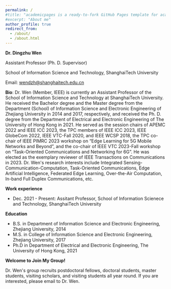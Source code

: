 ```yaml
---
permalink: /
#title: "academicpages is a ready-to-fork GitHub Pages template for academic personal websites"
#excerpt: "About me"
author_profile: true
redirect_from: 
  - /about/
  - /about.html
---
```






__Dr. Dingzhu Wen__

Assistant Professor (Ph. D. Supervisor)

School of Information Science and Technology, ShanghaiTech University

Email: wendzh@shanghaitech.edu.cn

__Bio__: Dr. Wen (Member, IEEE) is currently an Assistant Professor of the School of Information Science and Technology at ShanghaiTech University. He received the Bachelor degree and the Master degree from the Department (School) of Information Science and Electronic Engineering of Zhejiang University in 2014 and 2017, respectively, and received the Ph. D. degree from the Department of Electrical and Electronic Engineering of The University of Hong Kong in 2021. He served as the session chairs of APEMC 2022 and IEEE ICC 2023, the TPC members of IEEE ICC 2023, IEEE GlobeCom 2022, IEEE VTC-Fall 2020, and IEEE WCSP 2018, the TPC co-chair of IEEE PIMRC 2023 workshop on “Edge Learning for 5G Mobile Networks and Beyond”, and the co-chair of IEEE VTC 2023-Fall workshop on “Task-Oriented Communications and Networking for 6G”. He was elected as the exemplary reviewer of IEEE Transactions on Communications in 2023.
Dr. Wen's research interests include Integrated Sensing-Communication-Computation, Task-Oriented Communications, Edge Artificial Intelligence, Federated Edge Learning, Over-the-Air Computation, In-band Full Duplex Communications, etc.

__Work experience__
* Dec. 2021 - Present: Assitant Professor, School of Information Scienece and Technology, ShanghaiTech University

__Education__
* B.S. in Department of Information Science and Electronic Engineering, Zhejiang University, 2014
* M.S. in College of Information Science and Electronic Engineering, Zhejiang University, 2017
* Ph.D in Department of Electrical and Electronic Engineering, The University of Hong Kong, 2021

__Welcome to Join My Group!__

Dr. Wen's  group recruits postdoctoral fellows, doctoral students, master students, visiting scholars, and visiting students all year round. If you are interested, please email to Dr. Wen. 
